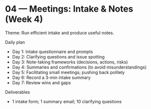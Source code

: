 # 04 — Meetings: Intake & Notes (Week 4)

Theme: Run efficient intake and produce useful notes.

Daily plan
- Day 1: Intake questionnaire and prompts
- Day 2: Clarifying questions and issue spotting
- Day 3: Note-taking frameworks (decisions, actions, risks)
- Day 4: Summaries and confirmations (to avoid misunderstandings)
- Day 5: Facilitating small meetings; pushing back politely
- Day 6: Record a 3-min intake summary
- Day 7: Review wins and gaps

Deliverables
- 1 intake form; 1 summary email; 10 clarifying questions
